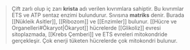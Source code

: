>Çift zarlı olup iç zarı **krista** adı verilen kıvrımlara sahiptir. Bu kıvrımlar ETS ve ATP sentaz enzimi bulundurur. Sıvısına **matriks** denir. Burada [[Nükleik Asitler]], [[Ribozom]] ve [[Enzimler]] bulunur. [[Hücre ve Organelleri#Ökaryot|Ökaryot]] hücrelerde [[Glikoliz]] evresi sitoplazmada, [[Krebs Çemberi]] ve ETS evreleri mitokondride gerçekleşir. Çok enerji tüketen hücrelerde çok mitokondri bulunur.
